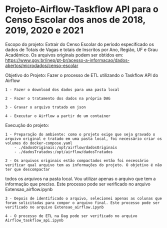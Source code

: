 # Projeto-Airflow-Taskflow API para o Censo Escolar dos anos de 2018, 2019, 2020 e 2021

Escopo do projeto: Extrair do Censo Escolar do período especificado os dados de Totais de Vagas e totais de Inscritos por Ano, Região, UF e Grau Acadêmico. 
    Os arquivos originais podem ser obtidos em: https://www.gov.br/inep/pt-br/acesso-a-informacao/dados-abertos/microdados/censo-escolar

Objetivo do Projeto: Fazer o processo de ETL utilizando o Taskflow API do Airflow

    1 - Fazer o download dos dados para uma pasta local
  
    2 - Fazer o tratamento dos dados na própria DAG
  
    3 - Gravar o arquivo tratado em json
  
    4 - Executar o Airflow a partir de um container 
  

Execução do projeto:

    1 - Preparação do ambiente: como o projeto exige que seja gravado o arquivo original e tratado em uma pasta local, foi necessário criar os volumes do docker-compose.yaml
        - ./dadosOriginais:/opt/airflow/dadosOriginais
        - ./dadosTratados:/opt/airflow/dadosTratados
    
    2 - Os arquivos originais estão compactados então foi necessário verificar qual arquivo tem as informações do projeto. O objetivo é não ter que descompactar 
todos os arquivos na pasta local. Vou utilizar apenas o arquivo que tem a informação que preciso. Este processo pode ser verificado no arquivo Extensao_airflow.ipynb
    
    3 - Depois de identificado o arquivo, selecionei apenas as colunas que foram solicitadas para compor o arquivo final. Este processo pode ser verificado no arquivo Extensao_airflow.ipynb
    
    4 - O processo de ETL na Dag pode ser verificado no arquivo Airflow_taskflow_api.ipynb
    
